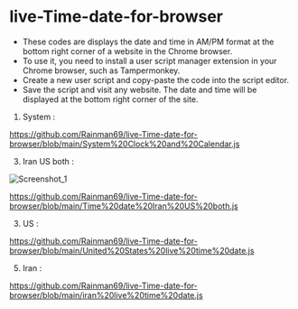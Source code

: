 # live-Time-date-for-browser


   - These codes are displays the date and time in AM/PM format at the bottom right corner of a website in the Chrome browser.
   - To use it, you need to install a user script manager extension in your Chrome browser, such as Tampermonkey.
   - Create a new user script and copy-paste the code into the script editor.
   - Save the script and visit any website. The date and time will be displayed at the bottom right corner of the site.


1. System :
   
https://github.com/Rainman69/live-Time-date-for-browser/blob/main/System%20Clock%20and%20Calendar.js

3. Iran US both :

![Screenshot_1](https://github.com/Rainman69/live-Time-date-for-browser/assets/96986338/c71ff011-ff0d-4fe8-84c2-dcb2287add98)


   
https://github.com/Rainman69/live-Time-date-for-browser/blob/main/Time%20date%20Iran%20US%20both.js

3. US :
   
https://github.com/Rainman69/live-Time-date-for-browser/blob/main/United%20States%20live%20time%20date.js

5. Iran :
   
https://github.com/Rainman69/live-Time-date-for-browser/blob/main/iran%20live%20time%20date.js



